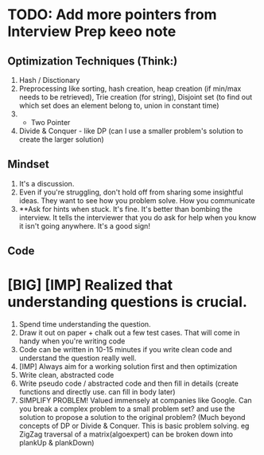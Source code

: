 # TODO: Add more pointers from Interview Prep keeo note

## Optimization Techniques (Think:)
1. Hash / Disctionary
2. Preprocessing like sorting, hash creation, heap creation (if min/max needs to be retrieved), Trie creation (for string), Disjoint set (to find out which set does an element belong to, union in constant time)
3. * Two Pointer
4. Divide & Conquer - like DP (can I use a smaller problem's solution to create the larger solution)

## Mindset
1. It's a discussion. 
2. Even if you're struggling, don't hold off from sharing some insightful ideas. They want to see how you problem solve. How you communicate
3. **Ask for hints when stuck. It's fine. It's better than bombing the interview. It tells the interviewer that you do ask for help when you know it isn't going anywhere. It's a good sign!

## Code
# [BIG] [IMP] Realized that understanding questions is crucial. 
1. Spend time understanding the question. 
2. Draw it out on paper + chalk out a few test cases. That will come in handy when you're writing code
3. Code can be written in 10-15 minutes if you write clean code and understand the question really well.
4. [IMP] Always aim for a working solution first and then optimization
5. Write clean, abstracted code
6. Write pseudo code / abstracted code and then fill in details (create functions and directly use. can fill in body later)
7. SIMPLIFY PROBLEM! Valued immensely at companies like Google. Can you break a complex problem to a small problem set? and use the solution to propose a solution to the original problem? (Much beyond concepts of DP or Divide & Conquer. This is basic problem solving. eg ZigZag traversal of a matrix(algoexpert) can be broken down into plankUp & plankDown)